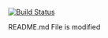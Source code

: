 [![Build Status](https://travis-ci.com/Kerem-Arikan/myDemoApp.svg?branch=main)](https://travis-ci.com/Kerem-Arikan/myDemoApp)

README.md File is modified